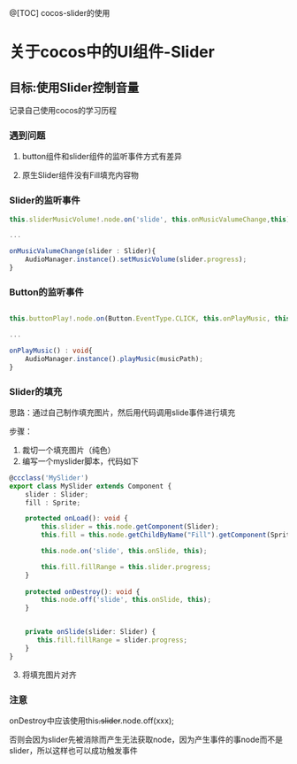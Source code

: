 @[TOC] cocos-slider的使用

# 关于cocos中的UI组件-Slider

## 目标:使用Slider控制音量

记录自己使用cocos的学习历程

### 遇到问题

1. button组件和slider组件的监听事件方式有差异

2. 原生Slider组件没有Fill填充内容物

### Slider的监听事件

```typescript
this.sliderMusicVolume!.node.on('slide', this.onMusicValumeChange,this);

...

onMusicValumeChange(slider : Slider){
    AudioManager.instance().setMusicVolume(slider.progress);
}

```

### Button的监听事件

```typescript

this.buttonPlay!.node.on(Button.EventType.CLICK, this.onPlayMusic, this);

...

onPlayMusic() : void{
    AudioManager.instance().playMusic(musicPath);
}

```


### Slider的填充

思路：通过自己制作填充图片，然后用代码调用slide事件进行填充

步骤：
1. 裁切一个填充图片（纯色）
2. 编写一个myslider脚本，代码如下
```typescript
@ccclass('MySlider')
export class MySlider extends Component {
    slider : Slider;
    fill : Sprite;

    protected onLoad(): void {
        this.slider = this.node.getComponent(Slider);
        this.fill = this.node.getChildByName("Fill").getComponent(Sprite);

        this.node.on('slide', this.onSlide, this);

        this.fill.fillRange = this.slider.progress;
    }
    
    protected onDestroy(): void {
        this.node.off('slide', this.onSlide, this);
    }


    private onSlide(slider: Slider) {
       this.fill.fillRange = slider.progress;
    }
}

```

3. 将填充图片对齐

### 注意
onDestroy中应该使用this~~.slider~~.node.off(xxx);

否则会因为slider先被消除而产生无法获取node，因为产生事件的事node而不是slider，所以这样也可以成功触发事件


